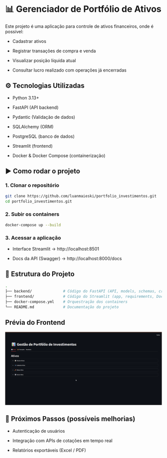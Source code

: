 # 📊 Gerenciador de Portfólio de Ativos
Este projeto é uma aplicação para controle de ativos financeiros, onde é possível:

- Cadastrar ativos

- Registrar transações de compra e venda

- Visualizar posição líquida atual

- Consultar lucro realizado com operações já encerradas

## ⚙️ Tecnologias Utilizadas
- Python 3.13+

- FastAPI (API backend)

- Pydantic (Validação de dados)

- SQLAlchemy (ORM)

- PostgreSQL (banco de dados)

- Streamlit (frontend)

- Docker & Docker Compose (containerização)

## ▶️ Como rodar o projeto
### 1. Clonar o repositório
```bash
git clone https://github.com/luanmaieski/portfolio_investimentos.git
cd portfolio_investimentos.git
```
### 2. Subir os containers
```bash
docker-compose up --build
```
### 3. Acessar a aplicação
- Interface Streamlit → http://localhost:8501

- Docs da API (Swagger) → http://localhost:8000/docs

## 📂 Estrutura do Projeto
```bash
.
├── backend/              # Código do FastAPI (API, models, schemas, crud, routers, Dockerfile)
├── frontend/             # Código do Streamlit (app, requirements, Dockerfile)
├── docker-compose.yml    # Orquestração dos containers
└── README.md             # Documentação do projeto
```
## Prévia do Frontend
![previa](crud.gif)
## 📌 Próximos Passos (possíveis melhorias)
- Autenticação de usuários

- Integração com APIs de cotações em tempo real

- Relatórios exportáveis (Excel / PDF)
